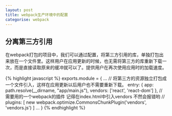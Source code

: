 ```yaml
---
layout: post
title: webpack生产环境中的配置
categorise: webpack 
---
```


## 分离第三方引用
在webpack打包的项目中，我们可以通过配置，将第三方引用的库，单独打包出来放在一个文件里。这样用户在应用更新的时候，也无需将第三方的库重新下载一次，而是直接读取原来的缓冲就可以了。提供用户在再次使用应用时的加载速度。

{% highlight javascript %}
exports.module = {
  ...
    // 将第三方的资源独立打包成一个文件引入，这样在应用更新以后用户也不需要重新下载。
  entry: {
      app: path.resolve(__dirname, "app/main.js"),
      vendors: ['react', 'react-dom']
     },
    // 需要用的一个webpack的插件 记得在index.html中引入vendors 不然会报错哟
    // 
    plugins: [
        new webpack.optimize.CommonsChunkPlugin('vendors', 'vendors.js')
    ]
    ...
}
{% endhighlight %}
